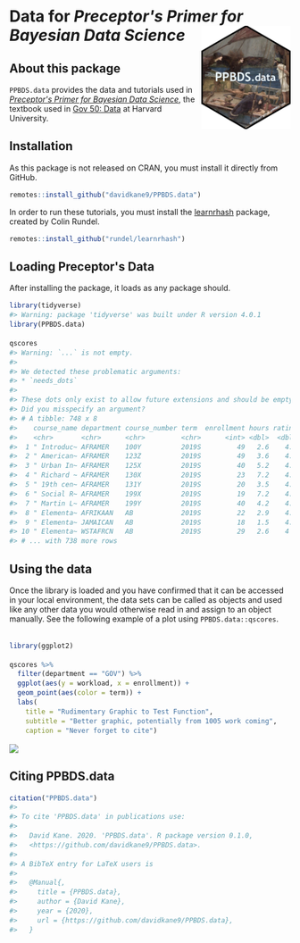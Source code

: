 
<!-- README is generated from README.Rmd, edit ONLY this file if needed. But, after you edit it, you NEED TO KNIT IT BY HAND in order to create the new README.md, which is the thing which is actually used. -->
Data for *Preceptor's Primer for <br/> Bayesian Data Science* <img src="man/figures/ulysses_hex_black.png" align = "right"  width="160">
========================================================================================================================================

About this package
------------------

`PPBDS.data` provides the data and tutorials used in *[Preceptor's Primer for Bayesian Data Science](https://davidkane9.github.io/PPBDS/)*, the textbook used in [Gov 50: Data](https://www.davidkane.info/files/gov_50_fall_2020.html) at Harvard University.

<!-- unsure if badges are available for use yet here -->
Installation
------------

As this package is not released on CRAN, you must install it directly from GitHub.

``` r
remotes::install_github("davidkane9/PPBDS.data")
```

In order to run these tutorials, you must install the [learnrhash](https://github.com/rundel/learnrhash) package, created by Colin Rundel.

``` r
remotes::install_github("rundel/learnrhash")
```

Loading Preceptor's Data
------------------------

After installing the package, it loads as any package should.

``` r
library(tidyverse) 
#> Warning: package 'tidyverse' was built under R version 4.0.1
library(PPBDS.data)

qscores
#> Warning: `...` is not empty.
#> 
#> We detected these problematic arguments:
#> * `needs_dots`
#> 
#> These dots only exist to allow future extensions and should be empty.
#> Did you misspecify an argument?
#> # A tibble: 748 x 8
#>    course_name department course_number term  enrollment hours rating instructor
#>    <chr>       <chr>      <chr>         <chr>      <int> <dbl>  <dbl> <chr>     
#>  1 " Introduc~ AFRAMER    100Y          2019S         49   2.6    4.2 Jesse McC~
#>  2 " American~ AFRAMER    123Z          2019S         49   3.6    4.4 Cornel We~
#>  3 " Urban In~ AFRAMER    125X          2019S         40   5.2    4.5 Elizabeth~
#>  4 " Richard ~ AFRAMER    130X          2019S         23   7.2    4.4 Glenda Ca~
#>  5 " 19th cen~ AFRAMER    131Y          2019S         20   3.5    4.9 Linda Cha~
#>  6 " Social R~ AFRAMER    199X          2019S         19   7.2    4.8 Alejandro~
#>  7 " Martin L~ AFRAMER    199Y          2019S         40   4.2    4.7 Brandon M~
#>  8 " Elementa~ AFRIKAAN   AB            2019S         22   2.9    4.9 John M Mu~
#>  9 " Elementa~ JAMAICAN   AB            2019S         18   1.5    4.9 John M Mu~
#> 10 " Elementa~ WSTAFRCN   AB            2019S         29   2.6    4   John M Mu~
#> # ... with 738 more rows
```

Using the data
--------------

Once the library is loaded and you have confirmed that it can be accessed in your local environment, the data sets can be called as objects and used like any other data you would otherwise read in and assign to an object manually. See the following example of a plot using `PPBDS.data::qscores`.

``` r

library(ggplot2)

qscores %>%
  filter(department == "GOV") %>%
  ggplot(aes(y = workload, x = enrollment)) + 
  geom_point(aes(color = term)) + 
  labs(
    title = "Rudimentary Graphic to Test Function",
    subtitle = "Better graphic, potentially from 1005 work coming",
    caption = "Never forget to cite")
```

<!-- DK: We need some comments explaining what this is doing and how we can replace it. Specifically, why place the figure in man/ rather than inst/? -->
<img src= "man/figures/README-quick.plot-1.png" align="center" width="600">

Citing PPBDS.data
-----------------

``` r
citation("PPBDS.data")
#> 
#> To cite 'PPBDS.data' in publications use:
#> 
#>   David Kane. 2020. 'PPBDS.data'. R package version 0.1.0,
#>   <https://github.com/davidkane9/PPBDS.data>.
#> 
#> A BibTeX entry for LaTeX users is
#> 
#>   @Manual{,
#>     title = {PPBDS.data},
#>     author = {David Kane},
#>     year = {2020},
#>     url = {https://github.com/davidkane9/PPBDS.data},
#>   }
```
